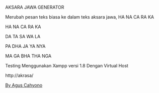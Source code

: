 AKSARA JAWA GENERATOR

Merubah pesan teks biasa ke dalam teks aksara jawa, HA NA CA RA KA

HA NA CA RA KA

DA TA SA WA LA

PA DHA JA YA NYA

MA GA BHA THA NGA


Testing Menggunakan Xampp versi 1.8 Dengan Virtual Host

http://akrasa/

<a href="http://facebook.com/cahyocode">By Agus Cahyono</a>
